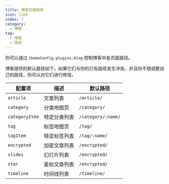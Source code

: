 ```yaml
---
title: 博客页面路径
icon: link
index: 7
category:
  - 博客
tag:
  - 博客
  - 路径
---
```


你可以通过 `themeConfig.plugins.blog` 控制博客中各页面路径。

博客提供的默认路径如下，如果它们与你的已有路径发生冲突，并且你不想调整自己的路径，你可以对它们进行修改。

| 配置项         | 描述         | 默认路径           |
| -------------- | ------------ | ------------------ |
| `article`      | 文章列表     | `/article/`        |
| `category`     | 分类地图页   | `/category/`       |
| `categoryItem` | 特定分类列表 | `/category/:name/` |
| `tag`          | 标签地图页   | `/tag/`            |
| `tagItem`      | 特定标签列表 | `/tag/:name/`      |
| `encrypted`    | 加密文章列表 | `/encrypted/`      |
| `slides`       | 幻灯片列表   | `/encrypted/`      |
| `star`         | 星标文章列表 | `/encrypted/`      |
| `timeline`     | 时间线列表   | `/timeline/`       |
